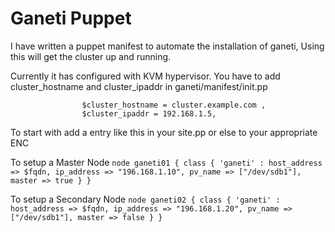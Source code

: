 Ganeti Puppet
=============

I have written a puppet manifest to automate the installation of ganeti, Using this will get the cluster up and running.

Currently it has configured with KVM hypervisor.
You have to add cluster_hostname and cluster_ipaddr in ganeti/manifest/init.pp
```class ganeti (
                $cluster_hostname = cluster.example.com ,
                $cluster_ipaddr = 192.168.1.5,
```

To start with add a entry like this in your site.pp or else to your appropriate ENC

To setup a Master Node
`node ganeti01 { class { 'ganeti' : host_address => $fqdn, ip_address => "196.168.1.10", pv_name => ["/dev/sdb1"], master => true } }`

To setup a Secondary Node
`node ganeti02 { class { 'ganeti' : host_address => $fqdn, ip_address => "196.168.1.20", pv_name => ["/dev/sdb1"], master => false } }`


